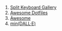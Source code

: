 1. [Split Keyboard Gallery](https://aposymbiont.github.io/split-keyboards/)
2. [Awesome Dotfiles](https://github.com/webpro/awesome-dotfiles)
3. [Awesome](https://github.com/sindresorhus/awesome)
4. [min(DALL·E)](https://github.com/kuprel/min-dalle)
